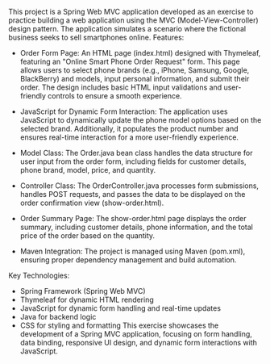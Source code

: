 This project is a Spring Web MVC application developed as an exercise to practice building a web application using the MVC (Model-View-Controller) design pattern. The application simulates a scenario where the fictional business seeks to sell smartphones online.
Features:
  - Order Form Page: An HTML page (index.html) designed with Thymeleaf, featuring an "Online Smart Phone Order Request" form. This page allows users to select phone brands (e.g., iPhone, Samsung, Google, BlackBerry) and models, input personal information, and submit their order. The design includes basic HTML input validations and user-friendly controls to ensure a smooth experience.

  - JavaScript for Dynamic Form Interaction: The application uses JavaScript to dynamically update the phone model options based on the selected brand. Additionally, it populates the product number and ensures real-time interaction for a more user-friendly experience.

  - Model Class: The Order.java bean class handles the data structure for user input from the order form, including fields for customer details, phone brand, model, price, and quantity.

  - Controller Class: The OrderController.java processes form submissions, handles POST requests, and passes the data to be displayed on the order confirmation view (show-order.html).

  - Order Summary Page: The show-order.html page displays the order summary, including customer details, phone information, and the total price of the order based on the quantity.

  - Maven Integration: The project is managed using Maven (pom.xml), ensuring proper dependency management and build automation.

Key Technologies:
  - Spring Framework (Spring Web MVC)
  - Thymeleaf for dynamic HTML rendering
  - JavaScript for dynamic form handling and real-time updates
  - Java for backend logic
  - CSS for styling and formatting
This exercise showcases the development of a Spring MVC application, focusing on form handling, data binding, responsive UI design, and dynamic form interactions with JavaScript.
